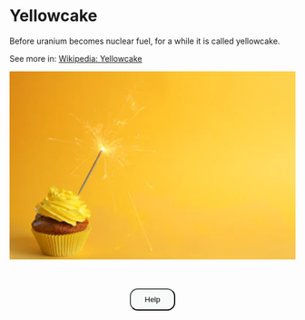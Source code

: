 <script src="//api.glia.com/salemove_integration.js"></script>

<style>
  .button1 {
    background-color: #F8F9F9; // light gray
    color: #2C0735; // Glia black purple
    border: 2px solid #D11149; // Glia red
    font-size: 16px; 
    border-radius: 14px;
    padding: 10px 24px;
    cursor: pointer;
    transition: all 0.3s ease;
    }
  .button1:hover {
    color: #F8F9F9;
    background-color: #D11149; // Glia red
    border-color: #D11149; // Glia red
    }
  .button1:active {
    color: #F8F9F9; // light gray
    background-color: #FB5607; // Glia orange
    border-color: #FB5607; // Glia orange
    }
  .button1:focus {
    outline: none;
    box-shadow: 0 0 0 2px #FB5607; // Glia orange
    }
  .footer {
    padding-top: 20px;
    padding-bottom: 30px;
    margin-top: 40px;
    font-size: 13px;
    color: #aaa;
    background: transparent url(../images/hr.png) 0 0 no-repeat;
  }
 </style>

# Yellowcake

Before uranium becomes nuclear fuel, for a while it is called yellowcake.

See more in: <a href="https://en.wikipedia.org/wiki/Yellowcake" target="_blank">Wikipedia: Yellowcake</a>

![Yellowcake is not an actual cake](../img/yellowcake.png)

<br>
<br>
<div align="center">
  <input type="button" class="button1" name="help-button" value="Help">
</div>

<footer>
  
</footer>
